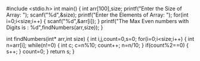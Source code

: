 #include <stdio.h>
int main()
{
    int arr[100],size;
    printf("Enter the Size of  Array: ");
    scanf("%d",&size);
    printf("Enter the Elements of Array: ");
    for(int i=0;i<size;i++)
    {
        scanf("%d",&arr[i]);
    }
    printf("The Max Even numbers with Digits is : %d",findNumbers(arr,size));
}

int findNumbers(int* arr,int size)
{
        int i,j,count=0,s=0;
        for(i=0;i<size;i++)
        {
            int n=arr[i];
            while(n!=0)
            {
                int c;
                c=n%10;
                count++;
                n=n/10;
            }
            if(count%2==0)
            {
                s++;
            }
            count=0;
        }
        return s;
}

